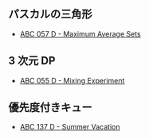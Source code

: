 ## パスカルの三角形

- [ABC 057 D - Maximum Average Sets](https://atcoder.jp/contests/abc057/tasks/abc057_d)

## 3 次元 DP

- [ABC 055 D - Mixing Experiment](https://atcoder.jp/contests/abc054/tasks/abc054_d)

## 優先度付きキュー

- [ABC 137 D - Summer Vacation](https://atcoder.jp/contests/abc137/tasks/abc137_d)
